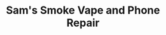 ---
title: "Sam's Smoke Vape and Phone Repair"
url: /montgomery/sams-smoke-vape-and-phone-repair/
shop: e-cigarette
---